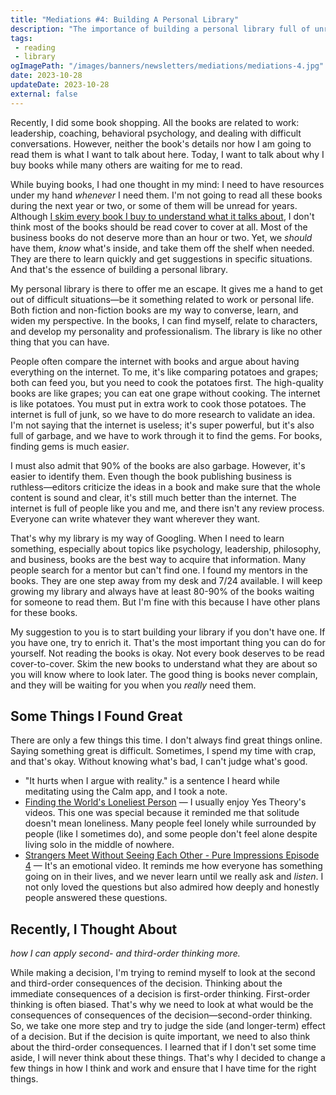 ```yaml
---
title: "Mediations #4: Building A Personal Library"
description: "The importance of building a personal library full of unread books."
tags:
 - reading
 - library
ogImagePath: "/images/banners/newsletters/mediations/mediations-4.jpg"
date: 2023-10-28
updateDate: 2023-10-28
external: false
---
```


Recently, I did some book shopping. All the books are related to work: leadership, coaching, behavioral psychology, and dealing with difficult conversations. However, neither the book's details nor how I am going to read them is what I want to talk about here. Today, I want to talk about why I buy books while many others are waiting for me to read.

While buying books, I had one thought in my mind: I need to have resources under my hand *whenever* I need them. I'm not going to read all these books during the next year or two, or some of them will be unread for years. Although [I skim every book I buy to understand what it talks about](/how-to-get-to-the-end-of-a-pile-of-unread-books/), I don't think most of the books should be read cover to cover at all. Most of the business books do not deserve more than an hour or two. Yet, we *should* have them, *know* what's inside, and take them off the shelf when needed. They are there to learn quickly and get suggestions in specific situations. And that's the essence of building a personal library.

My personal library is there to offer me an escape. It gives me a hand to get out of difficult situations—be it something related to work or personal life. Both fiction and non-fiction books are my way to converse, learn, and widen my perspective. In the books, I can find myself, relate to characters, and develop my personality and professionalism. The library is like no other thing that you can have.

People often compare the internet with books and argue about having everything on the internet. To me, it's like comparing potatoes and grapes; both can feed you, but you need to cook the potatoes first. The high-quality books are like grapes; you can eat one grape without cooking. The internet is like potatoes. You must put in extra work to cook those potatoes. The internet is full of junk, so we have to do more research to validate an idea. I'm not saying that the internet is useless; it's super powerful, but it's also full of garbage, and we have to work through it to find the gems. For books, finding gems is much easi*er*.

I must also admit that 90% of the books are also garbage. However, it's easier to identify them. Even though the book publishing business is ruthless—editors criticize the ideas in a book and make sure that the whole content is sound and clear, it's still much better than the internet. The internet is full of people like you and me, and there isn't any review process. Everyone can write whatever they want wherever they want.

That's why my library is my way of Googling. When I need to learn something, especially about topics like psychology, leadership, philosophy, and business, books are the best way to acquire that information. Many people search for a mentor but can't find one. I found my mentors in the books. They are one step away from my desk and 7/24 available. I will keep growing my library and always have at least 80-90% of the books waiting for someone to read them. But I'm fine with this because I have other plans for these books.

My suggestion to you is to start building your library if you don't have one. If you have one, try to enrich it. That's the most important thing you can do for yourself. Not reading the books is okay. Not every book deserves to be read cover-to-cover. Skim the new books to understand what they are about so you will know where to look later. The good thing is books never complain, and they will be waiting for you when you *really* need them.

## Some Things I Found Great

There are only a few things this time. I don't always find great things online. Saying something great is difficult. Sometimes, I spend my time with crap, and that's okay. Without knowing what's bad, I can't judge what's good.

* "It hurts when I argue with reality." is a sentence I heard while meditating using the Calm app, and I took a note.
* [Finding the World's Loneliest Person](https://youtu.be/_zxVcpOzOPY) — I usually enjoy Yes Theory's videos. This one was special because it reminded me that solitude doesn't mean loneliness. Many people feel lonely while surrounded by people (like I sometimes do), and some people don't feel alone despite living solo in the middle of nowhere.
* [Strangers Meet Without Seeing Each Other - Pure Impressions Episode 4](https://www.youtube.com/watch?v=-BIDA_6t3VA) — It's an emotional video. It reminds me how everyone has something going on in their lives, and we never learn until we really ask and *listen*. I not only loved the questions but also admired how deeply and honestly people answered these questions.

## Recently, I Thought About

*how I can apply second- and third-order thinking more.*

While making a decision, I'm trying to remind myself to look at the second and third-order consequences of the decision. Thinking about the immediate consequences of a decision is first-order thinking. First-order thinking is often biased. That's why we need to look at what would be the consequences of consequences of the decision—second-order thinking. So, we take one more step and try to judge the side (and longer-term) effect of a decision. But if the decision is quite important, we need to also think about the third-order consequences. I learned that if I don't set some time aside, I will never think about these things. That's why I decided to change a few things in how I think and work and ensure that I have time for the right things.
